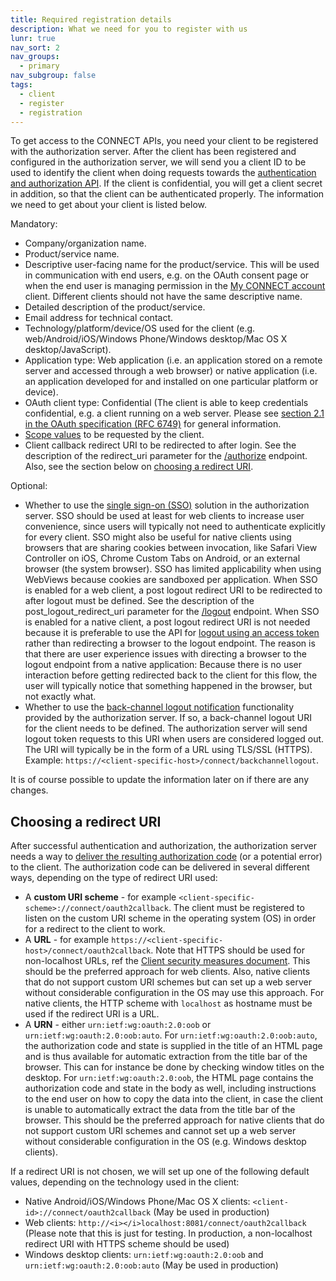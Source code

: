 ```yaml
---
title: Required registration details
description: What we need for you to register with us
lunr: true
nav_sort: 2
nav_groups:
  - primary
nav_subgroup: false
tags:
  - client
  - register
  - registration
---
```


To get access to the CONNECT APIs, you need your client to be registered with the authorization
server. After the client has been registered and configured in the authorization server, we will
send you a client ID to be used to identify the client when doing requests towards the
[authentication and authorization API](http://docs.telenordigital.com/apis/connect/id/authentication.html). If the client is
confidential, you will get a client secret in addition, so that the client can be authenticated
properly. The information we need to get about your client is listed below.

Mandatory:

-   Company/organization name.
-   Product/service name.
-   Descriptive user-facing name for the product/service.
This will be used in communication with end users, e.g. on the OAuth consent page or when
the end user is managing permission in the [My CONNECT account](http://docs.telenordigital.com/myaccount/index.html) client.
Different clients should not have the same descriptive name.
-   Detailed description of the product/service.
-   Email address for technical contact.
-   Technology/platform/device/OS used for the client
(e.g. web/Android/iOS/Windows Phone/Windows desktop/Mac OS X desktop/JavaScript).
-   Application type: Web application (i.e. an application stored on a remote server and accessed
through a web browser) or native application (i.e. an application developed for and installed on
one particular platform or device).
-   OAuth client type: Confidential (The client is able to keep credentials confidential, e.g. a client running on a web server. Please see
[section 2.1 in the OAuth specification (RFC 6749)](https://tools.ietf.org/html/rfc6749#section-2.1)
for general information.
-   [Scope values](../authorization-and-authentication/scope.html) to be requested by the client.
-   Client callback redirect URI to be redirected to after login. See the description of the
redirect_uri parameter for the
[/authorize](http://docs.telenordigital.com/apis/connect/id/authentication.html#authorization-server-user-authorization)
endpoint. Also, see the section below on [choosing a redirect URI](#choosing-a-redirect-uri).

Optional:

-   Whether to use the [single sign-on (SSO)](../authorization-and-authentication/sso.html) solution in the authorization server.
SSO should be used at least for web clients to increase user convenience, since users will
typically not need to authenticate explicitly for every client.
SSO might also be useful for native clients using browsers that are sharing cookies
between invocation, like Safari View Controller on iOS, Chrome Custom Tabs on Android,
or an external browser (the system browser).
SSO has limited applicability when using WebViews because cookies are sandboxed per application.
When SSO is enabled for a web client, a post logout redirect URI to be redirected to after logout
must be defined.
See the description of the post_logout_redirect_uri parameter for the
[/logout](http://docs.telenordigital.com/apis/connect/id/authentication.html#authorization-server-user-logout) endpoint.
When SSO is enabled for a native client, a post logout redirect URI is not needed because it is
preferable to use the API for
[logout using an access token](http://docs.telenordigital.com/apis/connect/id/authentication.html#authorization-server-user-logout-post)
rather than redirecting a browser to the logout endpoint.
The reason is that there are user experience issues with directing a browser to the logout endpoint
from a native application:
Because there is no user interaction before getting redirected back to the client for this flow,
the user will typically notice that something happened in the browser, but not exactly what.
-   Whether to use the [back-channel logout notification](../authorization-and-authentication.html#back-channel-logout)
functionality provided by the authorization server.
If so, a back-channel logout URI for the client needs to be defined.
The authorization server will send logout token requests to this URI when users are considered
logged out.
The URI will typically be in the form of a URL using TLS/SSL (HTTPS).
Example: `https://<client-specific-host>/connect/backchannellogout`.

It is of course possible to update the information later on if there are any changes.

## Choosing a redirect URI

After successful authentication and authorization, the authorization server needs a way to
[deliver the resulting authorization code](../authorization-and-authentication.html) (or a potential error) to the
client. The authorization code can be delivered in several different ways, depending on the type of
redirect URI used:

-   A __custom URI scheme__ - for example `<client-specific-scheme>://connect/oauth2callback`. The
client must be registered to listen on the custom URI scheme in the operating system (OS) in order
for a redirect to the client to work.
-   A __URL__ - for example `https://<client-specific-host>/connect/oauth2callback`.
Note that HTTPS should be used for non-localhost URLs, ref the
[Client security measures document](../authorization-and-authentication/client-security-measures.html).
This should be the preferred approach for web clients.
Also, native clients that do not support custom URI schemes but can set up a web server
without considerable configuration in the OS may use this approach.
For native clients, the HTTP scheme with `localhost` as hostname must be used if the redirect URI
is a URL.
-   A __URN__ - either `urn:ietf:wg:oauth:2.0:oob` or `urn:ietf:wg:oauth:2.0:oob:auto`. For
`urn:ietf:wg:oauth:2.0:oob:auto`, the authorization code and state is supplied in the title of an
HTML page and is thus available for automatic extraction from the title bar of the browser. This
can for instance be done by checking window titles on the desktop. For `urn:ietf:wg:oauth:2.0:oob`,
the HTML page contains the authorization code and state in the body as well, including instructions
to the end user on how to copy the data into the client, in case the client is unable to
automatically extract the data from the title bar of the browser. This should be the preferred
approach for native clients that do not support custom URI schemes and cannot set up a web server
without considerable configuration in the OS (e.g. Windows desktop clients).

If a redirect URI is not chosen, we will set up one of the following default values, depending on
the technology used in the client:

-   Native Android/iOS/Windows Phone/Mac OS X clients: `<client-id>://connect/oauth2callback` (May be
used in production)
-   Web clients: `http://<i></i>localhost:8081/connect/oauth2callback` (Please note that this is just for
testing. In production, a non-localhost redirect URI with HTTPS scheme should be used)
-   Windows desktop clients: `urn:ietf:wg:oauth:2.0:oob` and `urn:ietf:wg:oauth:2.0:oob:auto` (May be
used in production)
